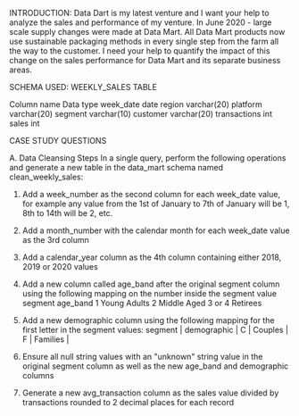 INTRODUCTION:
Data Dart is my latest venture and I want your help to analyze the sales and performance of my venture. In June 2020 - large scale supply changes were made at Data Mart. All Data Mart products now use sustainable packaging methods in every single step from the farm all the way to the customer.
I need your help to quantify the impact of this change on the sales performance for Data Mart and its separate business areas.



SCHEMA USED: WEEKLY_SALES TABLE

Column name	Data type
week_date	date
region	varchar(20)
platform	varchar(20)
segment	varchar(10)
customer	varchar(20)
transactions	int
sales	int








CASE STUDY QUESTIONS

A.	Data Cleansing Steps
In a single query, perform the following operations and generate a new table in the data_mart schema named clean_weekly_sales:
1.	Add a week_number as the second column for each week_date value, for example any value from the 1st of January to 7th of January will be 1, 8th to 14th will be 2, etc.
2.	Add a month_number with the calendar month for each week_date value as the 3rd column
3.	Add a calendar_year column as the 4th column containing either 2018, 2019 or 2020 values
4.	Add a new column called age_band after the original segment column using the following mapping on the number inside the segment value
segment	age_band
1	Young Adults
2	Middle Aged
3 or 4	Retirees
5.	Add a new demographic column using the following mapping for the first letter in the segment values:
segment | demographic |
C | Couples |
F | Families |

6.	Ensure all null string values with an "unknown" string value in the original segment column as well as the new age_band and demographic columns
7.	Generate a new avg_transaction column as the sales value divided by transactions rounded to 2 decimal places for each record

